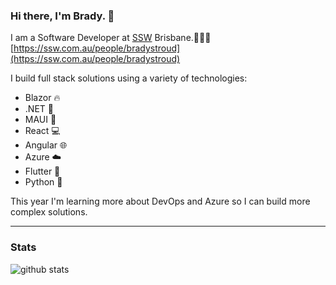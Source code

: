 ### Hi there, I'm Brady. 👋

I am a Software Developer at [SSW](https://ssw.com.au) Brisbane.👨🏻‍💻  
[https://ssw.com.au/people/bradystroud](https://ssw.com.au/people/bradystroud)

I build full stack solutions using a variety of technologies:

 * Blazor 🔥
 * .NET 💜
 * MAUI 🤖
 * React 💻 
 * Angular 🌐
 * Azure ☁️
 * Flutter 📱
 * Python 🐍

This year I'm learning more about DevOps and Azure so I can build more complex solutions.

---
### Stats

![github stats](https://github-readme-stats.vercel.app/api?username=bradystroud&show_icons=true&cache_seconds=86400&theme=dark)
